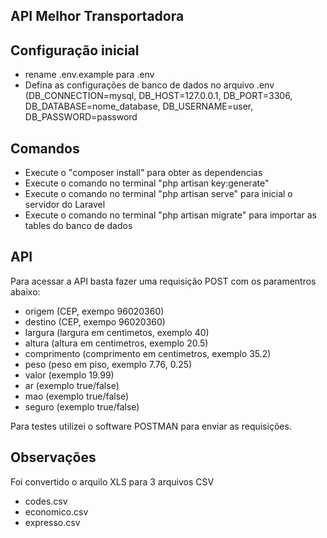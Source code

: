 ## API Melhor Transportadora

## Configuração inicial
- rename .env.example para .env
- Defina as configurações de banco de dados no arquivo .env (DB_CONNECTION=mysql, DB_HOST=127.0.0.1, DB_PORT=3306, DB_DATABASE=nome_database, DB_USERNAME=user, DB_PASSWORD=password

## Comandos

- Execute o "composer install" para obter as dependencias
- Execute o comando no terminal "php artisan key:generate"
- Execute o comando no terminal "php artisan serve" para inicial o servidor do Laravel
- Execute o comando no terminal "php artisan migrate" para importar as tables do banco de dados


## API
Para acessar a API basta fazer uma requisição POST com os paramentros abaixo:
- origem  (CEP, exempo 96020360)
- destino (CEP, exempo 96020360)
- largura (largura em centimetos, exemplo 40)
- altura (altura em centimetros, exemplo 20.5)
- comprimento (comprimento em centimetros, exemplo 35.2)
- peso (peso em piso, exemplo 7.76, 0.25)
- valor (exemplo 19.99)
- ar (exemplo true/false)
- mao (exemplo true/false)
- seguro (exemplo true/false)

Para testes utilizei o software POSTMAN para enviar as requisições.

## Observações
Foi convertido o arquilo XLS para 3 arquivos CSV 
- codes.csv
- economico.csv
- expresso.csv